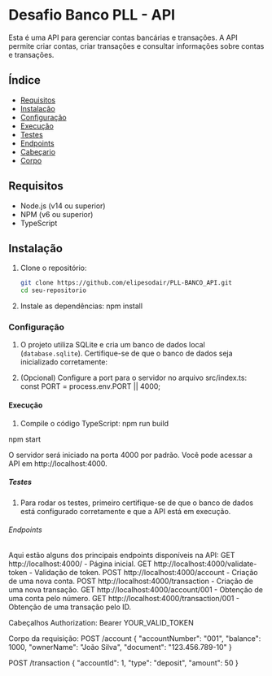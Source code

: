 # Desafio Banco PLL - API

Esta é uma API para gerenciar contas bancárias e transações. A API permite criar contas, criar transações e consultar informações sobre contas e transações.

## Índice

- [Requisitos](#requisitos)
- [Instalação](#instalação)
- [Configuração](#configuração)
- [Execução](#execução)
- [Testes](#testes)
- [Endpoints](#endpoints)
- [Cabeçario](#cabeçario)
- [Corpo](#corpo)

## Requisitos

- Node.js (v14 ou superior)
- NPM (v6 ou superior)
- TypeScript

## Instalação
1. Clone o repositório:

   ```bash
   git clone https://github.com/elipesodair/PLL-BANCO_API.git
   cd seu-repositorio

2. Instale as dependências:
   npm install

### Configuração
1. O projeto utiliza SQLite e cria um banco de dados local (`database.sqlite`). Certifique-se de que o banco de dados seja inicializado corretamente:

2. (Opcional) Configure a port para o servidor no arquivo src/index.ts:
const PORT = process.env.PORT || 4000;

#### Execução
1. Compile o código TypeScript:
npm run build

npm start

O servidor será iniciado na porta 4000 por padrão. Você pode acessar a API em http://localhost:4000.


##### Testes
1. Para rodar os testes, primeiro certifique-se de que o banco de dados está configurado corretamente e que a API está em execução.

###### Endpoints
Aqui estão alguns dos principais endpoints disponíveis na API:
GET http://localhost:4000/ - Página inicial.
GET http://localhost:4000/validate-token - Validação de token.
POST http://localhost:4000/account - Criação de uma nova conta.
POST http://localhost:4000/transaction - Criação de uma nova transação.
GET http://localhost:4000/account/001 - Obtenção de uma conta pelo número.
GET http://localhost:4000/transaction/001 - Obtenção de uma transação pelo ID.

Cabeçalhos
Authorization: Bearer YOUR_VALID_TOKEN

Corpo da requisição:
POST /account
{
  "accountNumber": "001",
  "balance": 1000,
  "ownerName": "João Silva",
  "document": "123.456.789-10"
}

POST /transaction
{
  "accountId": 1,
  "type": "deposit",
  "amount": 50
}

